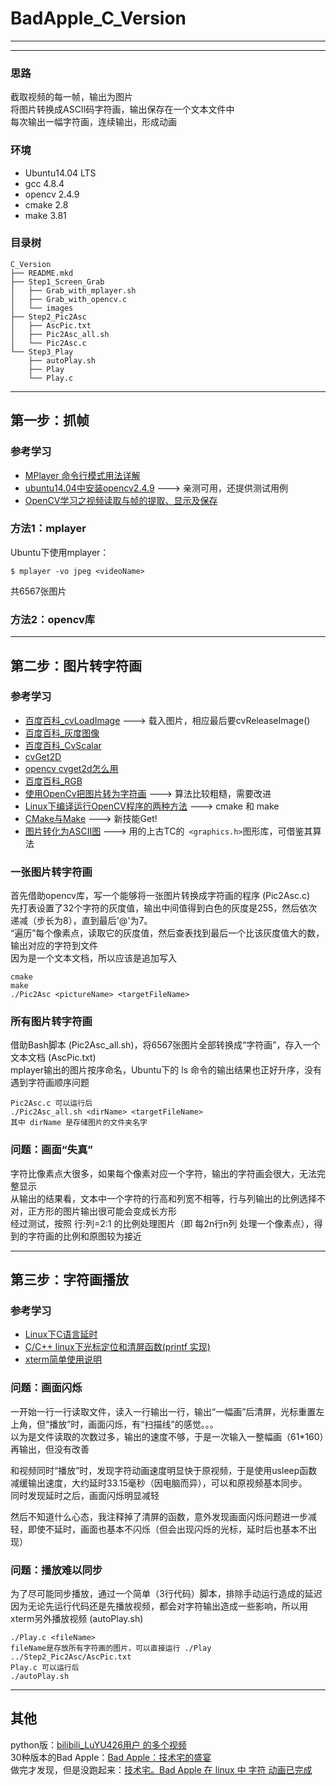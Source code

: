# BadApple_C_Version

---

---

### 思路

截取视频的每一帧，输出为图片                          
将图片转换成ASCII码字符画，输出保存在一个文本文件中                
每次输出一幅字符画，连续输出，形成动画                     

### 环境

- Ubuntu14.04 LTS                
- gcc 4.8.4                   
- opencv 2.4.9          
- cmake 2.8           
- make 3.81           
          
### 目录树         

```
C_Version
├── README.mkd
├── Step1_Screen_Grab
│   ├── Grab_with_mplayer.sh
│   ├── Grab_with_opencv.c
│   └── images
├── Step2_Pic2Asc
│   ├── AscPic.txt
│   ├── Pic2Asc_all.sh
│   └── Pic2Asc.c
└── Step3_Play
    ├── autoPlay.sh
    ├── Play
    └── Play.c
```

---

## 第一步：抓帧

### 参考学习            

- [MPlayer 命令行模式用法详解](http://yp.oss.org.cn/software/show_resource.php?resource_id=716)            
- [ubuntu14.04中安装opencv2.4.9](http://my.oschina.net/u/1757926/blog/293976?fromerr=bsAsKQ0w) ---> 亲测可用，还提供测试用例             
- [OpenCV学习之视频读取与帧的提取、显示及保存](http://www.cnblogs.com/tgyf/archive/2013/05/19/3086916.html)                 

### 方法1：mplayer

Ubuntu下使用mplayer：

`$ mplayer -vo jpeg <videoName>`          

共6567张图片            

### 方法2：opencv库

---

## 第二步：图片转字符画

### 参考学习            

- [百度百科_cvLoadImage](http://baike.baidu.com/link?url=l5riubpsQyBd5Jfh5ExedMmYwV16pmnO5KdQDufNQYPiAdJv2hvANWwxbOopAzz39rygAZoS3xxRm2TTviLwp_) ---> 载入图片，相应最后要cvReleaseImage()                    
- [百度百科_灰度图像](http://baike.baidu.com/link?url=bqOnobbXhY1FEDj9FLiYenj2vnJ6g6cVvL3TdPdEF9zHPX5fUXUHo7_xWDbJQeiHZ0xO-D7ofgrIZE9YLDDbga)                    
- [百度百科_CvScalar](http://baike.baidu.com/link?url=eNUXQWhY-oAjQ-WHar62q5Lf_xiH_s8tydxDO_PlfcZ5HTdAI0ZNqEn1rC2eVTbAa1ovkdtdAter07aRtiwJcq)                    
- [cvGet2D](http://blog.sina.com.cn/s/blog_9edd4b8301013f83.html)                    
- [opencv cvget2d怎么用](http://zhidao.baidu.com/link?url=wRmVi9neBnv23IzjbtlL9HhXtgmM7rP8Uru308HTu0T4KC_6HT4ZVfJu9HABg4VD-6TIz2QSBK6838J0MnAjna)                    
- [百度百科_RGB](http://baike.baidu.com/link?url=KCl7qPqR6kIXxTJcAwl7ktPGLxtyAMOsJBP32uPqv0k8ZovAzDR1ZH1SYX0ilsVLDQxpl3hEl5TdOWSr-Tkc-a)                    
- [使用OpenCv把图片转为字符画](http://www.cnblogs.com/xianglan/archive/2010/12/01/1893840.html) ---> 算法比较粗糙，需要改进                    
- [Linux下编译运行OpenCV程序的两种方法](http://www.tuicool.com/articles/ieuMRnr) ---> cmake 和 make                
- [CMake与Make](http://my.oschina.net/xunxun/blog/86781) ---> 新技能Get!                                    
- [图片转化为ASCII图](http://tieba.baidu.com/p/1592726854) ---> 用的上古TC的` <graphics.h>`图形库，可借鉴其算法                  

### 一张图片转字符画            

首先借助opencv库，写一个能够将一张图片转换成字符画的程序 (Pic2Asc.c)                    
先打表设置了32个字符的灰度值，输出中间值得到白色的灰度是255，然后依次递减（步长为8），直到最后'@'为7。                    
“遍历”每个像素点，读取它的灰度值，然后查表找到最后一个比该灰度值大的数，输出对应的字符到文件                       
因为是一个文本文档，所以应该是追加写入                     

```
cmake
make
./Pic2Asc <pictureName> <targetFileName>
```
### 所有图片转字符画            

借助Bash脚本 (Pic2Asc_all.sh)，将6567张图片全部转换成“字符画”，存入一个文本文档 (AscPic.txt)                 
mplayer输出的图片按序命名，Ubuntu下的 ls 命令的输出结果也正好升序，没有遇到字符画顺序问题                       

```
Pic2Asc.c 可以运行后
./Pic2Asc_all.sh <dirName> <targetFileName>
其中 dirName 是存储图片的文件夹名字
```

### 问题：画面“失真”       

字符比像素点大很多，如果每个像素对应一个字符，输出的字符画会很大，无法完整显示                 
从输出的结果看，文本中一个字符的行高和列宽不相等，行与列输出的比例选择不对，正方形的图片输出很可能会变成长方形             
经过测试，按照 行:列=2:1 的比例处理图片（即 每2n行n列 处理一个像素点），得到的字符画的比例和原图较为接近                              

---

## 第三步：字符画播放

### 参考学习            

- [Linux下C语言延时](http://blog.chinaunix.net/uid-722885-id-124909.html)                  
- [C/C++ linux下光标定位和清屏函数(printf 实现)](http://zisedeqing.blog.163.com/blog/static/9555087120129111485394/)          
- [xterm简单使用说明](http://wenku.baidu.com/link?url=8Tq5VYu6wBqXvN9pz7IMvT0xPaKpd5HfKmiltceLNIScNtTzP_nPq_nDOnapJbNVUWM4DQ5M64cIgqg0qonV_OteffgOWp4QlZR5ws_Hsxi)                      

### 问题：画面闪烁

一开始一行一行读取文件，读入一行输出一行，输出“一幅画”后清屏，光标重置左上角，但“播放”时，画面闪烁，有“扫描线”的感觉。。。          
以为是文件读取的次数过多，输出的速度不够，于是一次输入一整幅画（61*160）再输出，但没有改善       

和视频同时“播放”时，发现字符动画速度明显快于原视频，于是使用usleep函数减缓输出速度，大约延时33.15毫秒（因电脑而异），可以和原视频基本同步。            
同时发现延时之后，画面闪烁明显减轻         

然后不知道什么心态，我注释掉了清屏的函数，意外发现画面闪烁问题进一步减轻，即使不延时，画面也基本不闪烁（但会出现闪烁的光标，延时后也基本不出现）          

### 问题：播放难以同步

为了尽可能同步播放，通过一个简单（3行代码）脚本，排除手动运行造成的延迟                
因为无论先运行代码还是先播放视频，都会对字符输出造成一些影响，所以用xterm另外播放视频 (autoPlay.sh)                  

```
./Play.c <fileName>
fileName是存放所有字符画的图片，可以直接运行 ./Play ../Step2_Pic2Asc/AscPic.txt
Play.c 可以运行后
./autoPlay.sh
```
---

## 其他

python版：[bilibili_LuYU426用户 的多个视频](http://space.bilibili.com/77762/#!/index)           
30种版本的Bad Apple：[Bad Apple：技术宅的盛宴](http://www.guokr.com/article/7268/)              
做完才发现，但是没跑起来：[技术宅。Bad Apple 在 linux 中 字符 动画已完成](http://bbs.chinaunix.net/thread-1797109-1-1.html)